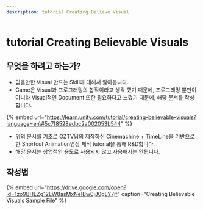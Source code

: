 ```yaml
---
description: tutorial Creating Believe Visual
---
```


# tutorial Creating Believable Visuals

## 무엇을 하려고 하는가?

* 믿을만한 Visual 만드는 Skill에 대해서 알아봅니다.
* Game은 Visual과 프로그래밍의 합작이라고 생각 했기 때문에, 프로그래밍 뿐만이 아니라 Visual적인 Document 또한 필요하다고 느꼈기 때문에, 해당 문서를 작성합니다.

{% embed url="https://learn.unity.com/tutorial/creating-believable-visuals?language=en\#5c7f8528edbc2a002053b544" %}

* 위의 문서를 기초로 OZTV님의 제작하신 Cinemachine + TimeLine을 기반으로 한 Shortcut Animation영상 제작 tutorial을 통해 R&D합니다.
* 해당 문서는 상업적인 용도로 사용되지 않고 사용해서는 안됩니다.

## 작성법

{% embed url="https://drive.google.com/open?id=1zo9BHEZg12LW8asMxNeIBw0jJ0gLY7jf" caption="Creating Believable Visuals Sample File" %}



